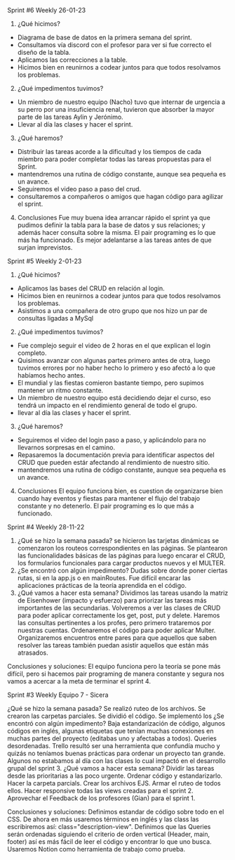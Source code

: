 Sprint #6
Weekly 26-01-23
1. ¿Qué hicimos?

- Diagrama de base de datos en la primera semana del sprint.
- Consultamos vía discord con el profesor para ver si fue correcto el diseño de la tabla.
- Aplicamos las correcciones a la table.
- Hicimos bien en reunirnos a codear juntos para que todos resolvamos los problemas.

2. ¿Qué impedimentos tuvimos? 

- Un miembro de nuestro equipo (Nacho) tuvo que internar de urgencia a su perro por una insuficiencia renal, tuvieron que absorber la mayor parte de las tareas Aylin y Jerónimo.
- Llevar al día las clases y hacer el sprint. 

3. ¿Qué haremos?
- Distribuir las tareas acorde a la dificultad y los tiempos de cada miembro para poder completar todas las tareas propuestas para el Sprint.
- mantendremos una rutina de código constante, aunque sea pequeña es un avance.
- Seguiremos el video paso a paso del crud.
- consultaremos a compañeros o amigos que hagan código para agilizar el sprint.

4. Conclusiones
Fue muy buena idea arrancar rápido el sprint ya que pudimos definir la tabla para la base de datos y sus relaciones; y además hacer consulta sobre la misma. El pair programing es lo que más ha funcionado. Es mejor adelantarse a las tareas antes de que surjan imprevistos.


Sprint #5
Weekly 2-01-23
1. ¿Qué hicimos?

- Aplicamos las bases del CRUD en relación al login.
- Hicimos bien en reunirnos a codear juntos para que todos resolvamos los problemas.
- Asistimos a una compañera de otro grupo que nos hizo un par de consultas ligadas a MySql

2. ¿Qué impedimentos tuvimos? 

- Fue complejo seguir el video de 2 horas en el que explican el login completo.
- Quisimos avanzar con algunas partes primero antes de otra, luego tuvimos errores por no haber hecho lo primero y eso afectó a lo que habíamos hecho antes.
- El mundial y las fiestas comieron bastante tiempo, pero supimos mantener un ritmo constante.
- Un miembro de nuestro equipo está decidiendo dejar el curso, eso tendrá un impacto en el rendimiento general de todo el grupo.
- llevar al día las clases y hacer el sprint. 

3. ¿Qué haremos?

- Seguiremos el video del login paso a paso, y aplicándolo para no llevarnos sorpresas en el camino.
- Repasaremos la documentación previa para identificar aspectos del CRUD que pueden estár afectando al rendimiento de nuestro sitio.
- mantendremos una rutina de código constante, aunque sea pequeña es un avance.

4. Conclusiones
El equipo funciona bien, es cuestion de organizarse bien cuando hay eventos y fiestas para mantener el flujo del trabajo constante y no detenerlo. El pair programing es lo que más a funcionado.

Sprint #4
Weekly 28-11-22

1. ¿Qué se hizo la semana pasada?
    se hicieron las tarjetas dinámicas
    se comenzaron los routeos correspondientes en las páginas.
    Se plantearon las funcionalidades básicas de las páginas para luego encarar el CRUD, los formularios funcionales para cargar productos nuevos y el MULTER.
2. ¿Se encontró con algún impedimento?
    Dudas sobre donde poner ciertas rutas, si en la app.js o en mainRoutes.
    Fue difícil encarar las aplicaciones prácticas de la teoría aprendida en el código.
3. ¿Qué vamos a hacer esta semana?
    Dividimos las tareas usando la matriz de Eisenhower (impacto y esfuerzo) para priorizar las tareas más importantes de las secundarias.
    Volveremos a ver las clases de CRUD para poder aplicar correctamente los get, post, put y delete.
    Haremos las consultas pertinentes a los profes, pero primero trataremos por nuestras cuentas.
    Ordenaremos el código para poder aplicar Multer.
    Organizaremos encuentros entre pares para que aquellos que saben resolver las tareas también puedan asistir aquellos que están más atrasados.

Conclusiones y soluciones:
El equipo funciona pero la teoría se pone más difícil, pero si hacemos pair programing de manera constante y segura nos vamos a acercar a la meta de terminar el sprint 4.

Sprint #3
Weekly
Equipo 7 - Sicera

¿Qué se hizo la semana pasada?
    Se realizó ruteo de los archivos.
    Se crearon las carpetas parciales.
    Se dividió el código.
    Se implementó los
¿Se encontró con algún impedimento?
    Baja estandarización de código, algunos códigos en inglés, algunas etiquetas que tenían muchas conexiones en muchas partes del proyecto (editabas uno y afectabas a todos).
    Queries desordenadas.
    Trello resultó ser una herramienta que confundía mucho y quizás no teníamos buenas prácticas para ordenar un proyecto tan grande.
    Algunos no estabamos al día con las clases lo cual impactó en el desarrollo grupal del sprint 3.
¿Qué vamos a hacer esta semana?
    Dividir las tareas desde las prioritarias a las poco urgente.
    Ordenar código y estandarizarlo.
    Hacer la carpeta parcials.
    Crear los archivos EJS. Armar el ruteo de todos ellos.
    Hacer responsive todas las views creadas para el sprint 2.
    Aprovechar el Feedback de los profesores (Gian) para el sprint 1.

Conclusiones y soluciones:
    Definimos estandar de código sobre todo en el CSS. De ahora en más usaremos términos en inglés y las class las escribiremos así: class="description-view".
    Definimos que las Queries serán ordenadas siguiendo el criterio de orden vertical (Header, main, footer) así es más fácil de leer el código y encontrar lo que uno busca.
    Usaremos Notion como herramienta de trabajo como prueba.
